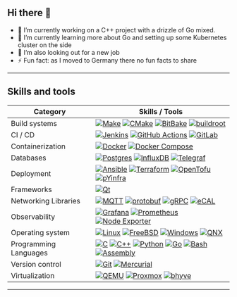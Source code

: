 ## Hi there 👋

<!--
**cristian-caloghera/cristian-caloghera** is a ✨ _special_ ✨ repository because its `README.md` (this file) appears on your GitHub profile.

Here are some ideas to get you started:

- 🔭 I’m currently working on ...
- 🌱 I’m currently learning ...
- 👯 I’m looking to collaborate on ...
- 🤔 I’m looking for help with ...
- 💬 Ask me about ...
- 📫 How to reach me: ...
- 😄 Pronouns: ...
- ⚡ Fun fact: ...
-->

 - 🔭 I’m currently working on a C++ project with a drizzle of Go mixed.
 - 🌱 I’m currently learning more about Go and setting up some Kubernetes cluster on the side
 - 🤔 I’m also looking out for a new job
 - ⚡ Fun fact: as I moved to Germany there no fun facts to share

----

## Skills and tools

| Category | Skills / Tools |
|--|--|
| Build systems | [![Make](https://img.shields.io/badge/GNU_Make-A42E2B?logo=GNU&logoColor=black)](#) [![CMake](https://img.shields.io/badge/CMake-064F8C?logo=CMake&logoColor=white)](#) [![BitBake](https://custom-icon-badges.demolab.com/badge/BitBake-009BDB)](#)  [![buildroot](https://custom-icon-badges.demolab.com/badge/buildroot-edc92f)](#) |
| CI / CD | [![Jenkins](https://img.shields.io/badge/Jenkins-D24939?logo=Jenkins&logoColor=white)](#) [![GitHub Actions](https://img.shields.io/badge/githubactions-2088FF?logo=githubactions&logoColor=white)](#) [![GitLab](https://img.shields.io/badge/GitLab-FC6D26?logo=GitLab&logoColor=white)](#) |
| Containerization | [![Docker](https://img.shields.io/badge/Docker-2496ED?logo=docker&logoColor=fff)](#) [![Docker Compose](https://img.shields.io/badge/Docker_Compose-2496ED?logo=docker&logoColor=fff)](#) |
| Databases | [![Postgres](https://img.shields.io/badge/Postgres-%23316192.svg?logo=postgresql&logoColor=white)](#)  [![InfluxDB](https://img.shields.io/badge/InfluxDB-22ADF6?logo=influxdb&logoColor=fff)](#) [![Telegraf](https://img.shields.io/badge/Telegraf-ce0e7e)](#) |
| Deployment | [![Ansible](https://img.shields.io/badge/Ansible-EE0000?logo=Ansible&logoColor=white)](#) [![Terraform](https://img.shields.io/badge/Terraform-844FBA?logo=Terraform&logoColor=white)](#) [![OpenTofu](https://img.shields.io/badge/OpenTofu-FFDA18?logo=OpenTofu&logoColor=black)](#) [![pYinfra](https://img.shields.io/badge/pyInfra-54AC63)](#) |
| Frameworks |  [![Qt](https://img.shields.io/badge/Qt-41CD52?logo=Qt&logoColor=black)](#) |
| Networking Libraries | [![MQTT](https://img.shields.io/badge/MQTT-660066?logo=MQTT&logoColor=white)](#) [![protobuf](https://img.shields.io/badge/protobuf-EE3123)](#) [![gRPC](https://img.shields.io/badge/gRPC-2C3E50)](#) [![eCAL](https://img.shields.io/badge/eCAL-FFA500)](#) | 
| Observability | [![Grafana](https://img.shields.io/badge/Grafana-F46800?logo=Grafana&logoColor=white)](#) [![Prometheus](https://img.shields.io/badge/Prometheus-E6522C?logo=Prometheus&logoColor=white)](#) [![Node Exporter](https://img.shields.io/badge/Node_Exporter-E6522C)](#) |
| Operating system | [![Linux](https://img.shields.io/badge/Linux-FCC624?logo=linux&logoColor=black)](#) [![FreeBSD](https://img.shields.io/badge/FreeBSD-AB2B28?logo=freebsd&logoColor=fff)](#) [![Windows](https://custom-icon-badges.demolab.com/badge/Windows-0078D6?logo=windows11&logoColor=white)](#) [![QNX](https://custom-icon-badges.demolab.com/badge/QNX-FF443A?logo=blackberry11&logoColor=white)](#) |
| Programming Languages | [![C](https://img.shields.io/badge/C-00599C?logo=c&logoColor=white)](#) [![C++](https://img.shields.io/badge/C++-%2300599C.svg?logo=c%2B%2B&logoColor=white)](#) [![Python](https://img.shields.io/badge/Python-3776AB?logo=python&logoColor=fff)](#) [![Go](https://img.shields.io/badge/Go-%2300ADD8.svg?&logo=go&logoColor=white)](#) [![Bash](https://img.shields.io/badge/Bash-4EAA25?logo=gnubash&logoColor=fff)](#) [![Assembly](https://img.shields.io/badge/Assembly-2C3E50)](#) |
| Version control | [![Git](https://img.shields.io/badge/Git-F05032?logo=git&logoColor=fff)](#) [![Mercurial](https://img.shields.io/badge/Mercurial-999?logo=mercurial&logoColor=fff)](#)  |
| Virtualization | [![QEMU](https://img.shields.io/badge/QEMU-FF6600?logo=QEMU&logoColor=white)](#) [![Proxmox](https://img.shields.io/badge/Proxmox-E57000?logo=Proxmox&logoColor=white)](#) [![bhyve](https://img.shields.io/badge/bhyve-ed6300)](#) |

----
